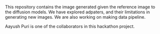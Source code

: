 This repository contains the image generated given the reference image to the diffusion models. We have
explored adpaters, and their limitations in generating new images. We are also working on making data
pipeline.

Aayush Puri is one of the collaborators in this hackathon project.
